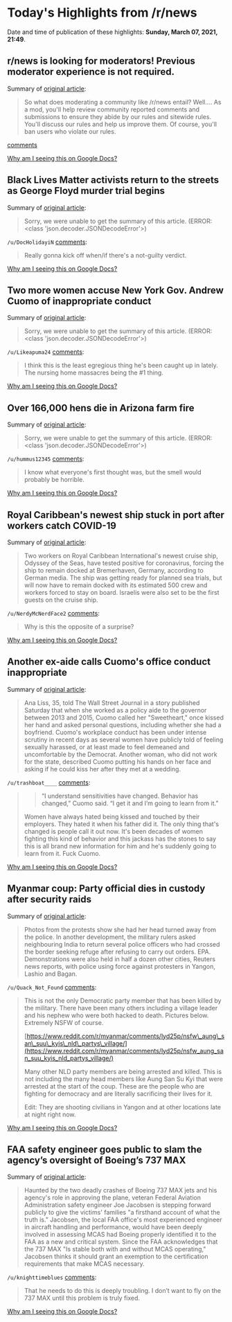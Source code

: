 # Today's Highlights from /r/news

Date and time of publication of these highlights: **Sunday, March 07, 2021, 21:49**.

## r/news is looking for moderators! Previous moderator experience is not required.

Summary of [original article](https://www.reddit.com/r/news/comments/lz8125/rnews_is_looking_for_moderators_previous/):

> So what does moderating a community like /r/news entail? Well.... As a mod, you'll help review community reported comments and submissions to ensure they abide by our rules and sitewide rules. You'll discuss our rules and help us improve them. Of course, you'll ban users who violate our rules.

[comments](https://www.reddit.com/r/news/comments/lz8125/rnews_is_looking_for_moderators_previous/)

[Why am I seeing this on Google Docs?](https://docs.google.com/document/d/1Dc6We63vOXIZsc0op-Bt4abqkYjXzOigalQqFxmvvbM/edit?usp=sharing)

## Black Lives Matter activists return to the streets as George Floyd murder trial begins

Summary of [original article](https://www.sbs.com.au/news/black-lives-matter-activists-return-to-the-streets-as-george-floyd-murder-trial-begins?cid=newsapp:socialshare:copylink):

> Sorry, we were unable to get the summary of this article. (ERROR: <class 'json.decoder.JSONDecodeError'>)

`/u/DocHolidayiN` [comments](https://www.reddit.com/r/news/comments/m034ag/black_lives_matter_activists_return_to_the/):

> Really gonna kick off when/if there's a not-guilty verdict.

[Why am I seeing this on Google Docs?](https://docs.google.com/document/d/1Dc6We63vOXIZsc0op-Bt4abqkYjXzOigalQqFxmvvbM/edit?usp=sharing)

## Two more women accuse New York Gov. Andrew Cuomo of inappropriate conduct

Summary of [original article](https://www.cnbc.com/2021/03/07/two-more-women-accuse-new-york-gov-andrew-cuomo-of-inappropriate-conduct.html):

> Sorry, we were unable to get the summary of this article. (ERROR: <class 'json.decoder.JSONDecodeError'>)

`/u/Likeapuma24` [comments](https://www.reddit.com/r/news/comments/lzytkd/two_more_women_accuse_new_york_gov_andrew_cuomo/):

> I think this is the least egregious thing he's been caught up in lately. The nursing home massacres being the #1 thing.

[Why am I seeing this on Google Docs?](https://docs.google.com/document/d/1Dc6We63vOXIZsc0op-Bt4abqkYjXzOigalQqFxmvvbM/edit?usp=sharing)

## Over 166,000 hens die in Arizona farm fire

Summary of [original article](https://www.cnn.com/2021/03/07/us/hickmans-family-farms-fires-chickens-killed/index.html):

> Sorry, we were unable to get the summary of this article. (ERROR: <class 'json.decoder.JSONDecodeError'>)

`/u/hummus12345` [comments](https://www.reddit.com/r/news/comments/m01aj1/over_166000_hens_die_in_arizona_farm_fire/):

> I know what everyone's first thought was, but the smell would probably be horrible.

[Why am I seeing this on Google Docs?](https://docs.google.com/document/d/1Dc6We63vOXIZsc0op-Bt4abqkYjXzOigalQqFxmvvbM/edit?usp=sharing)

## Royal Caribbean's newest ship stuck in port after workers catch COVID-19

Summary of [original article](https://www.jpost.com/health-science/royal-caribbeans-newest-ship-stuck-in-port-after-workers-catch-covid-19-661182):

> Two workers on Royal Caribbean International's newest cruise ship, Odyssey of the Seas, have tested positive for coronavirus, forcing the ship to remain docked at Bremerhaven, Germany, according to German media. The ship was getting ready for planned sea trials, but will now have to remain docked with its estimated 500 crew and workers forced to stay on board. Israelis were also set to be the first guests on the cruise ship.

`/u/NerdyMcNerdFace2` [comments](https://www.reddit.com/r/news/comments/m0423c/royal_caribbeans_newest_ship_stuck_in_port_after/):

> Why is this the opposite of a surprise?

[Why am I seeing this on Google Docs?](https://docs.google.com/document/d/1Dc6We63vOXIZsc0op-Bt4abqkYjXzOigalQqFxmvvbM/edit?usp=sharing)

## Another ex-aide calls Cuomo's office conduct inappropriate

Summary of [original article](https://apnews.com/article/new-york-andrew-cuomo-58b44c3e15d120151f936c7e928ec095):

> Ana Liss, 35, told The Wall Street Journal in a story published Saturday that when she worked as a policy aide to the governor between 2013 and 2015, Cuomo called her "Sweetheart," once kissed her hand and asked personal questions, including whether she had a boyfriend. Cuomo's workplace conduct has been under intense scrutiny in recent days as several women have publicly told of feeling sexually harassed, or at least made to feel demeaned and uncomfortable by the Democrat. Another woman, who did not work for the state, described Cuomo putting his hands on her face and asking if he could kiss her after they met at a wedding.

`/u/trashboat____` [comments](https://www.reddit.com/r/news/comments/lzqv1i/another_exaide_calls_cuomos_office_conduct/):

> >“I understand sensitivities have changed. Behavior has changed,” Cuomo said. “I get it and I’m going to learn from it.”
> 
> Women have always hated being kissed and touched by their employers. They hated it when his father did it. The only thing that's changed is people call it out now. It's been decades of women fighting this kind of behavior and this jackass has the stones to say this is all brand new information for him and he's suddenly going to learn from it. Fuck Cuomo.

[Why am I seeing this on Google Docs?](https://docs.google.com/document/d/1Dc6We63vOXIZsc0op-Bt4abqkYjXzOigalQqFxmvvbM/edit?usp=sharing)

## Myanmar coup: Party official dies in custody after security raids

Summary of [original article](https://www.bbc.com/news/world-asia-56312147):

> Photos from the protests show she had her head turned away from the police. In another development, the military rulers asked neighbouring India to return several police officers who had crossed the border seeking refuge after refusing to carry out orders. EPA. Demonstrations were also held in half a dozen other cities, Reuters news reports, with police using force against protesters in Yangon, Lashio and Bagan.

`/u/Quack_Not_Found` [comments](https://www.reddit.com/r/news/comments/lzqqan/myanmar_coup_party_official_dies_in_custody_after/):

> This is not the only Democratic party member that has been killed by the military. There have been many others including a village leader and his nephew who were both hacked to death. Pictures below. Extremely NSFW of course.
> 
> [https://www.reddit.com/r/myanmar/comments/lyd25p/nsfw\_aung\_san\_suu\_kyis\_nld\_partys\_village/](https://www.reddit.com/r/myanmar/comments/lyd25p/nsfw_aung_san_suu_kyis_nld_partys_village/)
> 
> Many other NLD party members are being arrested and killed. This is not including the many head members like Aung San Su Kyi that were arrested at the start of the coup. These are the people who are fighting for democracy and are literally sacrificing their lives for it.
> 
> Edit: They are shooting civilians in Yangon and at other locations late at night right now.

[Why am I seeing this on Google Docs?](https://docs.google.com/document/d/1Dc6We63vOXIZsc0op-Bt4abqkYjXzOigalQqFxmvvbM/edit?usp=sharing)

## FAA safety engineer goes public to slam the agency’s oversight of Boeing’s 737 MAX

Summary of [original article](https://www.seattletimes.com/business/boeing-aerospace/faa-safety-engineer-goes-public-to-slam-the-agencys-oversight-of-boeings-737-max/):

> Haunted by the two deadly crashes of Boeing 737 MAX jets and his agency's role in approving the plane, veteran Federal Aviation Administration safety engineer Joe Jacobsen is stepping forward publicly to give the victims' families "a firsthand account of what the truth is." Jacobsen, the local FAA office's most experienced engineer in aircraft handling and performance, would have been deeply involved in assessing MCAS had Boeing properly identified it to the FAA as a new and critical system. Since the FAA acknowledges that the 737 MAX "Is stable both with and without MCAS operating," Jacobsen thinks it should grant an exemption to the certification requirements that make MCAS necessary.

`/u/knighttimeblues` [comments](https://www.reddit.com/r/news/comments/lzwb8r/faa_safety_engineer_goes_public_to_slam_the/):

> That he needs to do this is deeply troubling. I don’t want to fly on the 737 MAX until this problem is truly fixed.

[Why am I seeing this on Google Docs?](https://docs.google.com/document/d/1Dc6We63vOXIZsc0op-Bt4abqkYjXzOigalQqFxmvvbM/edit?usp=sharing)

